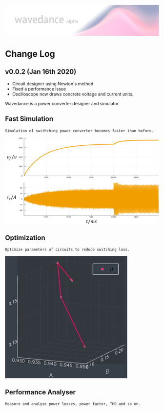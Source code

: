 ![Banner](https://github.com/Wenqi-Zhu/Wavedance/raw/master/LogoAlpha.png)
# Change Log
## v0.0.2 (Jan 16th 2020)
- Circuit designer using Newton's method
- Fixed a performance issue
- Oscilloscope now draws concrete voltage and current units.

Wavedance is a power converter designer and simulator

## Fast Simulation
    Simulation of swithching power converter becomes faster than before.
![MD1](https://github.com/Wenqi-Zhu/Wavedance/raw/master/Images/MD1.png)
## Optimization
    Optimize parameters of circuits to reduce switching loss.
![MD2](https://github.com/Wenqi-Zhu/Wavedance/raw/master/Images/MD2.png)
## Performance Analyser
    Measure and analyse power losses, power factor, THD and so on.
